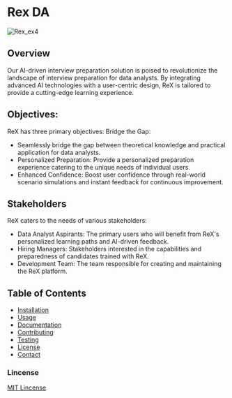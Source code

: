 # Rex DA

![Rex_ex4](https://github.com/ReallyAbdullah/interstellar_intel/assets/40705538/f185607c-8a40-4740-9e12-500339cc0e76)

## Overview
Our AI-driven interview preparation solution is poised to revolutionize the landscape of interview preparation for data analysts. By integrating advanced AI technologies with a user-centric design, ReX is tailored to provide a cutting-edge learning experience.

## Objectives:
ReX has three primary objectives:
Bridge the Gap: 
- Seamlessly bridge the gap between theoretical knowledge and practical application for data analysts.
- Personalized Preparation: Provide a personalized preparation experience catering to the unique needs of individual users.
- Enhanced Confidence: Boost user confidence through real-world scenario simulations and instant feedback for continuous improvement.

## Stakeholders
ReX caters to the needs of various stakeholders:
- Data Analyst Aspirants: The primary users who will benefit from ReX's personalized learning paths and AI-driven feedback.
- Hiring Managers: Stakeholders interested in the capabilities and preparedness of candidates trained with ReX.
- Development Team: The team responsible for creating and maintaining the ReX platform.

## Table of Contents

- [Installation](#installation)
- [Usage](#usage)
- [Documentation](#documentation)
- [Contributing](#contributing)
- [Testing](#testing)
- [License](#license)
- [Contact](#contact)


### Lincense
[MIT Lincense](https://github.com/ReallyAbdullah/interstellar_intel/tree/main#MIT-1-ov-file)
